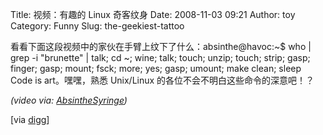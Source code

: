 Title: 视频：有趣的 Linux 奇客纹身
Date: 2008-11-03 09:21
Author: toy
Category: Funny
Slug: the-geekiest-tattoo

看看下面这段视频中的家伙在手臂上纹下了什么：absinthe@havoc:~$ who |
grep -i "brunette" | talk; cd ~; wine; talk; touch; unzip; touch;
strip; gasp; finger; gasp; mount; fsck; more; yes; gasp; umount; make
clean; sleep Code is art。嘿嘿，熟悉 Unix/Linux
的各位不会不明白这些命令的深意吧！？

  
*(video via:
[AbsintheSyringe](http://www.youtube.com/user/AbsintheSyringe))*

[via
[digg](http://digg.com/linux_unix/The_Making_Of_The_Geekiest_Tattoo_EVAAARR)]
